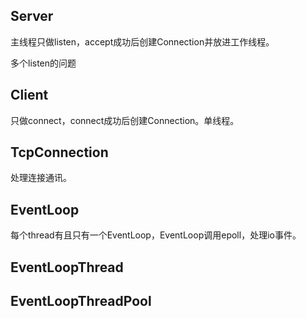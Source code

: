 

## Server

主线程只做listen，accept成功后创建Connection并放进工作线程。

多个listen的问题

## Client

只做connect，connect成功后创建Connection。单线程。

## TcpConnection

处理连接通讯。

## EventLoop

每个thread有且只有一个EventLoop，EventLoop调用epoll，处理io事件。

## EventLoopThread

## EventLoopThreadPool




